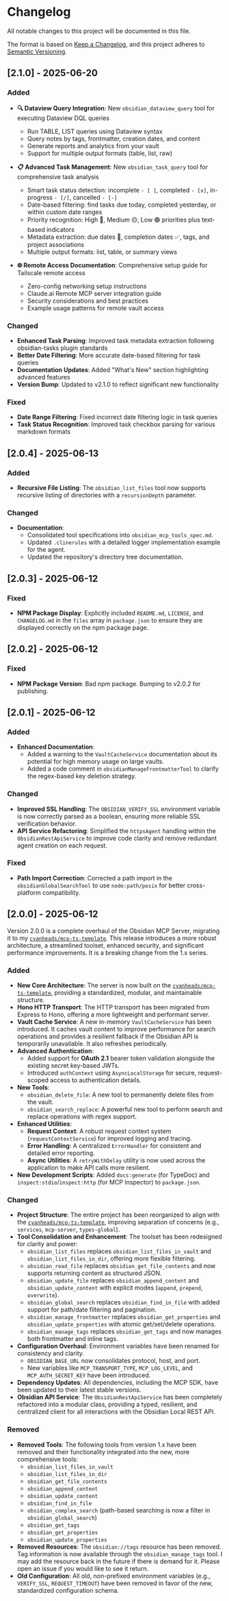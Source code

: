 # Changelog

All notable changes to this project will be documented in this file.

The format is based on [Keep a Changelog](https://keepachangelog.com/en/1.0.0/),
and this project adheres to [Semantic Versioning](https://semver.org/spec/v2.0.0.html).

## [2.1.0] - 2025-06-20

### Added

- **🔍 Dataview Query Integration**: New `obsidian_dataview_query` tool for executing Dataview DQL queries
  - Run TABLE, LIST queries using Dataview syntax
  - Query notes by tags, frontmatter, creation dates, and content
  - Generate reports and analytics from your vault
  - Support for multiple output formats (table, list, raw)

- **📋 Advanced Task Management**: New `obsidian_task_query` tool for comprehensive task analysis
  - Smart task status detection: incomplete `- [ ]`, completed `- [x]`, in-progress `- [/]`, cancelled `- [-]`
  - Date-based filtering: find tasks due today, completed yesterday, or within custom date ranges
  - Priority recognition: High 🔴, Medium 🟡, Low 🟢 priorities plus text-based indicators
  - Metadata extraction: due dates 📅, completion dates ✅, tags, and project associations
  - Multiple output formats: list, table, or summary views

- **🌐 Remote Access Documentation**: Comprehensive setup guide for Tailscale remote access
  - Zero-config networking setup instructions
  - Claude.ai Remote MCP server integration guide
  - Security considerations and best practices
  - Example usage patterns for remote vault access

### Changed

- **Enhanced Task Parsing**: Improved task metadata extraction following obsidian-tasks plugin standards
- **Better Date Filtering**: More accurate date-based filtering for task queries
- **Documentation Updates**: Added "What's New" section highlighting advanced features
- **Version Bump**: Updated to v2.1.0 to reflect significant new functionality

### Fixed

- **Date Range Filtering**: Fixed incorrect date filtering logic in task queries
- **Task Status Recognition**: Improved task checkbox parsing for various markdown formats

## [2.0.4] - 2025-06-13

### Added

- **Recursive File Listing**: The `obsidian_list_files` tool now supports recursive listing of directories with a `recursionDepth` parameter.

### Changed

- **Documentation**:
  - Consolidated tool specifications into `obsidian_mcp_tools_spec.md`.
  - Updated `.clinerules` with a detailed logger implementation example for the agent.
  - Updated the repository's directory tree documentation.

## [2.0.3] - 2025-06-12

### Fixed

- **NPM Package Display**: Explicitly included `README.md`, `LICENSE`, and `CHANGELOG.md` in the `files` array in `package.json` to ensure they are displayed correctly on the npm package page.

## [2.0.2] - 2025-06-12

### Fixed

- **NPM Package Version**: Bad npm package. Bumping to v2.0.2 for publishing.

## [2.0.1] - 2025-06-12

### Added

- **Enhanced Documentation**:
  - Added a warning to the `VaultCacheService` documentation about its potential for high memory usage on large vaults.
  - Added a code comment in `obsidianManageFrontmatterTool` to clarify the regex-based key deletion strategy.

### Changed

- **Improved SSL Handling**: The `OBSIDIAN_VERIFY_SSL` environment variable is now correctly parsed as a boolean, ensuring more reliable SSL verification behavior.
- **API Service Refactoring**: Simplified the `httpsAgent` handling within the `ObsidianRestApiService` to improve code clarity and remove redundant agent creation on each request.

### Fixed

- **Path Import Correction**: Corrected a path import in the `obsidianGlobalSearchTool` to use `node:path/posix` for better cross-platform compatibility.

## [2.0.0] - 2025-06-12

Version 2.0.0 is a complete overhaul of the Obsidian MCP Server, migrating it to my [`cyanheads/mcp-ts-template`](https://github.com/cyanheads/mcp-ts-template). This release introduces a more robust architecture, a streamlined toolset, enhanced security, and significant performance improvements. It is a breaking change from the 1.x series.

### Added

- **New Core Architecture**: The server is now built on the [`cyanheads/mcp-ts-template`](https://github.com/cyanheads/mcp-ts-template), providing a standardized, modular, and maintainable structure.
- **Hono HTTP Transport**: The HTTP transport has been migrated from Express to Hono, offering a more lightweight and performant server.
- **Vault Cache Service**: A new in-memory `VaultCacheService` has been introduced. It caches vault content to improve performance for search operations and provides a resilient fallback if the Obsidian API is temporarily unavailable. It also refreshes periodically.
- **Advanced Authentication**:
  - Added support for **OAuth 2.1** bearer token validation alongside the existing secret key-based JWTs.
  - Introduced `authContext` using `AsyncLocalStorage` for secure, request-scoped access to authentication details.
- **New Tools**:
  - `obsidian_delete_file`: A new tool to permanently delete files from the vault.
  - `obsidian_search_replace`: A powerful new tool to perform search and replace operations with regex support.
- **Enhanced Utilities**:
  - **Request Context**: A robust request context system (`requestContextService`) for improved logging and tracing.
  - **Error Handling**: A centralized `ErrorHandler` for consistent and detailed error reporting.
  - **Async Utilities**: A `retryWithDelay` utility is now used across the application to make API calls more resilient.
- **New Development Scripts**: Added `docs:generate` (for TypeDoc) and `inspect:stdio`/`inspect:http` (for MCP Inspector) to `package.json`.

### Changed

- **Project Structure**: The entire project has been reorganized to align with the [`cyanheads/mcp-ts-template`](https://github.com/cyanheads/mcp-ts-template), improving separation of concerns (e.g., `services`, `mcp-server`, `types-global`).
- **Tool Consolidation and Enhancement**: The toolset has been redesigned for clarity and power:
  - `obsidian_list_files` replaces `obsidian_list_files_in_vault` and `obsidian_list_files_in_dir`, offering more flexible filtering.
  - `obsidian_read_file` replaces `obsidian_get_file_contents` and now supports returning content as structured JSON.
  - `obsidian_update_file` replaces `obsidian_append_content` and `obsidian_update_content` with explicit modes (`append`, `prepend`, `overwrite`).
  - `obsidian_global_search` replaces `obsidian_find_in_file` with added support for path/date filtering and pagination.
  - `obsidian_manage_frontmatter` replaces `obsidian_get_properties` and `obsidian_update_properties` with atomic get/set/delete operations.
  - `obsidian_manage_tags` replaces `obsidian_get_tags` and now manages both frontmatter and inline tags.
- **Configuration Overhaul**: Environment variables have been renamed for consistency and clarity.
  - `OBSIDIAN_BASE_URL` now consolidates protocol, host, and port.
  - New variables like `MCP_TRANSPORT_TYPE`, `MCP_LOG_LEVEL`, and `MCP_AUTH_SECRET_KEY` have been introduced.
- **Dependency Updates**: All dependencies, including the MCP SDK, have been updated to their latest stable versions.
- **Obsidian API Service**: The `ObsidianRestApiService` has been completely refactored into a modular class, providing a typed, resilient, and centralized client for all interactions with the Obsidian Local REST API.

### Removed

- **Removed Tools**: The following tools from version 1.x have been removed and their functionality integrated into the new, more comprehensive tools:
  - `obsidian_list_files_in_vault`
  - `obsidian_list_files_in_dir`
  - `obsidian_get_file_contents`
  - `obsidian_append_content`
  - `obsidian_update_content`
  - `obsidian_find_in_file`
  - `obsidian_complex_search` (path-based searching is now a filter in `obsidian_global_search`)
  - `obsidian_get_tags`
  - `obsidian_get_properties`
  - `obsidian_update_properties`
- **Removed Resources**: The `obsidian://tags` resource has been removed. Tag information is now available through the `obsidian_manage_tags` tool. I may add the resource back in the future if there is demand for it. Please open an issue if you would like to see it return.
- **Old Configuration**: All old, non-prefixed environment variables (e.g., `VERIFY_SSL`, `REQUEST_TIMEOUT`) have been removed in favor of the new, standardized configuration schema.
